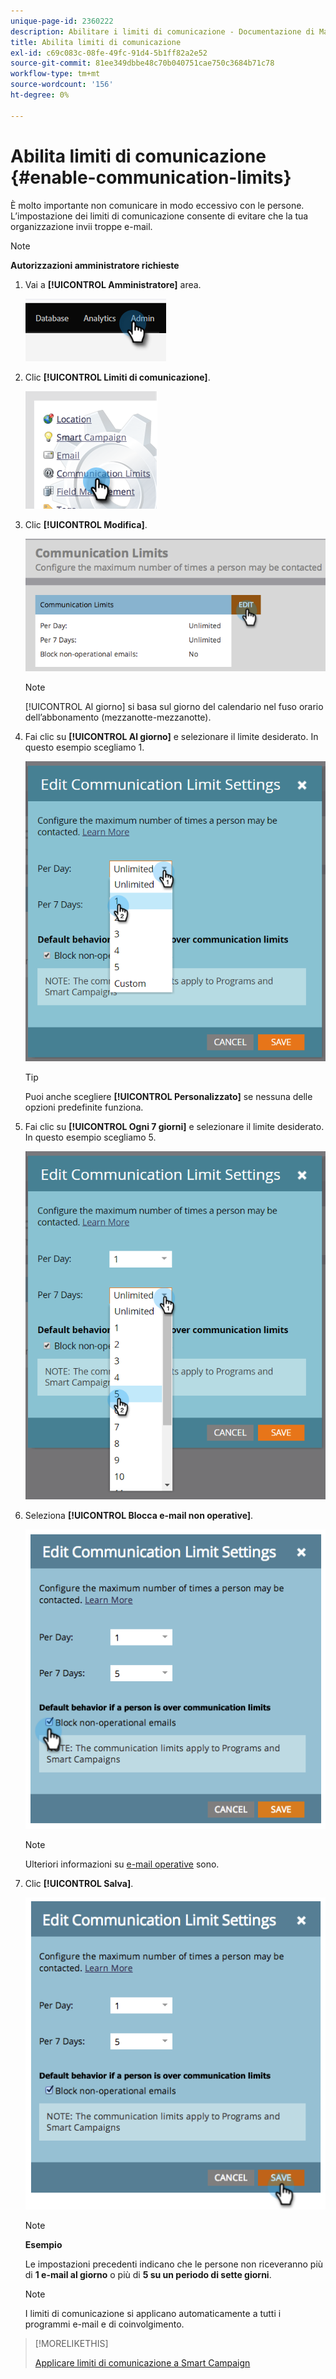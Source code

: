 ```yaml
---
unique-page-id: 2360222
description: Abilitare i limiti di comunicazione - Documentazione di Marketo - Documentazione del prodotto
title: Abilita limiti di comunicazione
exl-id: c69c083c-08fe-49fc-91d4-5b1ff82a2e52
source-git-commit: 81ee349dbbe48c70b040751cae750c3684b71c78
workflow-type: tm+mt
source-wordcount: '156'
ht-degree: 0%

---
```


# Abilita limiti di comunicazione {#enable-communication-limits}

È molto importante non comunicare in modo eccessivo con le persone. L’impostazione dei limiti di comunicazione consente di evitare che la tua organizzazione invii troppe e-mail.

>[!NOTE]
>
>**Autorizzazioni amministratore richieste**

1. Vai a **[!UICONTROL Amministratore]** area.

   ![](assets/enable-communication-limits-1.png)

1. Clic **[!UICONTROL Limiti di comunicazione]**.

   ![](assets/enable-communication-limits-2.png)

1. Clic **[!UICONTROL Modifica]**.

   ![](assets/enable-communication-limits-3.png)

   >[!NOTE]
   >
   >[!UICONTROL Al giorno] si basa sul giorno del calendario nel fuso orario dell’abbonamento (mezzanotte-mezzanotte).

1. Fai clic su **[!UICONTROL Al giorno]** e selezionare il limite desiderato. In questo esempio scegliamo 1.

   ![](assets/enable-communication-limits-4.png)

   >[!TIP]
   >
   >Puoi anche scegliere **[!UICONTROL Personalizzato]** se nessuna delle opzioni predefinite funziona.

1. Fai clic su **[!UICONTROL Ogni 7 giorni]** e selezionare il limite desiderato. In questo esempio scegliamo 5.

   ![](assets/enable-communication-limits-5.png)

1. Seleziona **[!UICONTROL Blocca e-mail non operative]**.

   ![](assets/enable-communication-limits-6.png)

   >[!NOTE]
   >
   >Ulteriori informazioni su [e-mail operative](/help/marketo/product-docs/email-marketing/general/functions-in-the-editor/make-an-email-operational.md) sono.

1. Clic **[!UICONTROL Salva]**.

   ![](assets/enable-communication-limits-7.png)

   >[!NOTE]
   >
   >**Esempio**
   >
   >Le impostazioni precedenti indicano che le persone non riceveranno più di **1 e-mail al giorno** o più di **5 su un periodo di sette giorni**.

   >[!NOTE]
   >
   >I limiti di comunicazione si applicano automaticamente a tutti i programmi e-mail e di coinvolgimento.

>[!MORELIKETHIS]
>
>[Applicare limiti di comunicazione a Smart Campaign](/help/marketo/product-docs/core-marketo-concepts/smart-campaigns/using-smart-campaigns/apply-communication-limits-to-smart-campaign.md)
